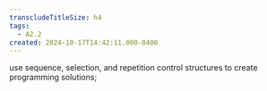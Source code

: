 ```yaml
---
transcludeTitleSize: h4
tags:
  - A2.2
created: 2024-10-17T14:42:11.000-0400
---
```

use sequence, selection, and repetition control structures to create programming solutions;